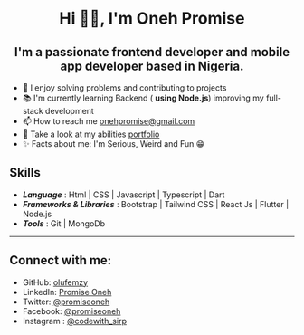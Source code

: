 <center>
   <h1>Hi 👋👋, I'm Oneh Promise</h1>
</center>
<center>
   <h2>
      I'm a passionate frontend developer and mobile app developer based in Nigeria. 
   </h2>
</center>

- 🚀 I enjoy solving problems and contributing to projects 
- 📚 I'm currently learning Backend ( __using Node.js__) improving my full-stack development
- 📫 How to reach me [onehpromise@gmail.com](onehpromise@gmail.com)
- 💬 Take a look at my abilities [portfolio]()
- ✨ Facts about me: I'm Serious, Weird and Fun 😁

## Skills
- ***Language*** : Html | CSS | Javascript | Typescript | Dart
- ***Frameworks & Libraries*** : Bootstrap | Tailwind CSS | React Js | Flutter | Node.js
- ***Tools*** : Git | MongoDb
---


## Connect with me:
<!-- - [![olufemzy](https://img.shields.io/badge/GitHub-000?style=for-the-badge&logo=github&logoColor=white)](https://github.com/olufemzy)  
- [![Promise Oneh](https://img.shields.io/badge/LinkedIn-0A66C2?style=for-the-badge&logo=linkedin&logoColor=white)](https://www.linkedin.com/in/promise-oneh/) 
- [![@promiseoneh](https://img.shields.io/badge/Twitter-1DA1F2?style=for-the-badge&logo=twitter&logoColor=white)](https://x.com/Promiseoneh)
- [![@promiseoneh](https://img.shields.io/badge/Facebook-1877F2?style=for-the-badge&logo=facebook&logoColor=white)](https://facebook.com/promiseoneh)
- [![@codewith_sirp](https://img.shields.io/badge/Instagram-E4405F?style=for-the-badge&logo=instagram&logoColor=white)](https://instagram.com/codewith_sirp) -->


- GitHub: [olufemzy](https://github.com/olufemzy)  
- LinkedIn: [Promise Oneh](https://www.linkedin.com/in/promise-oneh/)  
- Twitter: [@promiseoneh](https://x.com/Promiseoneh)
- Facebook: [@promiseoneh](https://facebook.com/promiseoneh)
- Instagram : [@codewith_sirp](https://instagram.com/codewith_sirp)
